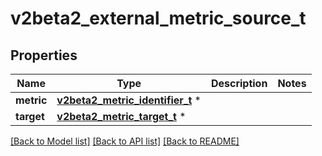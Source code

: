 # v2beta2_external_metric_source_t

## Properties
Name | Type | Description | Notes
------------ | ------------- | ------------- | -------------
**metric** | [**v2beta2_metric_identifier_t**](v2beta2_metric_identifier.md) \* |  | 
**target** | [**v2beta2_metric_target_t**](v2beta2_metric_target.md) \* |  | 

[[Back to Model list]](../README.md#documentation-for-models) [[Back to API list]](../README.md#documentation-for-api-endpoints) [[Back to README]](../README.md)


